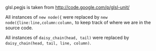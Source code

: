glsl.pegjs is taken from http://code.google.com/p/glsl-unit/



All instances of `new node({` were replaced by `new node({line:line,column:column,` to keep track of where we are in the source code.

All instances of `daisy_chain(head, tail)` were replaced by `daisy_chain(head, tail, line, column)`.